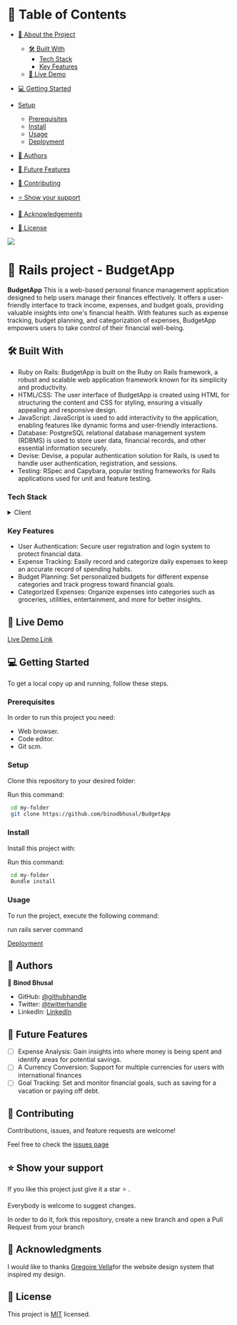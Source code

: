 # 📗 Table of Contents

- [📖 About the Project](#about-project)
  - [🛠 Built With](#built-with)
    - [Tech Stack](#tech-stack)
    - [Key Features](#key-features)
  - [🚀 Live Demo](#live-demo)
- [💻 Getting Started](#getting-started)
- [Setup](#setup)
  - [Prerequisites](#prerequisites)
  - [Install](#install)
  - [Usage](#usage)
  - [Deployment](#deployment)
- [👥 Authors](#authors)

- [🔭 Future Features](#future-features)

- [🤝 Contributing](#contributing)

- [⭐️ Show your support](#support)
 
- [🙏 Acknowledgements](#acknowledgements)
- [📝 License](#license)


![](https://github.com/binodbhusal/BudgetApp/blob/dev/budgetapp.gif)

  


# 📖  Rails project - BudgetApp <a name="about-project"></a>

**BudgetApp**  This is a web-based personal finance management application designed to help users manage their finances effectively. It offers a user-friendly interface to track income, expenses, and budget goals, providing valuable insights into one's financial health. With features such as expense tracking, budget planning, and categorization of expenses, BudgetApp empowers users to take control of their financial well-being.

## 🛠 Built With <a name="built-with"></a>
- Ruby on Rails: BudgetApp is built on the Ruby on Rails framework, a robust and scalable web application framework known for its simplicity and productivity.
- HTML/CSS: The user interface of BudgetApp is created using HTML for structuring the content and CSS for styling, ensuring a visually appealing and responsive design.
- JavaScript: JavaScript is used to add interactivity to the application, enabling features like dynamic forms and user-friendly interactions.
- Database: PostgreSQL  relational database management system (RDBMS) is used to store user data, financial records, and other essential information securely.
- Devise: Devise, a popular authentication solution for Rails, is used to handle user authentication, registration, and sessions.
- Testing: RSpec and Capybara, popular testing frameworks for Rails applications used for unit and feature testing.

### Tech Stack <a name="tech-stack"></a>

<details>
    <summary>Client</summary>
        <ul>
            <li><a  href="https://github.com/microverseinc/curriculum-html-css/blob/main/articles/javascript_best_practices.md">HMTL/CSS</a></li>
        </ul>
</details>

### Key Features <a name="key-features"></a>
- User Authentication: Secure user registration and login system to protect financial data.
- Expense Tracking: Easily record and categorize daily expenses to keep an accurate record of spending habits.
- Budget Planning: Set personalized budgets for different expense categories and track progress toward financial goals.
- Categorized Expenses: Organize expenses into categories such as groceries, utilities, entertainment, and more for better insights.
## 🚀 Live Demo <a name="live-demo"></a>
[ Live Demo Link](https://mybudgetapp-qm8w.onrender.com/)
## 💻 Getting Started <a name="getting-started"></a>

To get a local copy up and running, follow these steps.

### Prerequisites

In order to run this project you need:

- Web browser.
- Code editor.
- Git scm.

### Setup

Clone this repository to your desired folder:

Run this command: 

```sh
 cd my-folder
 git clone https://github.com/binodbhusal/BudgetApp
```
### Install

Install this project with:

Run this command:

```sh
 cd my-folder
 Bundle install
```
### Usage

To run the project, execute the following command:

 run rails server command 

 [Deployment](https://mybudgetapp-qm8w.onrender.com/)


## 👥 Authors <a name="getting-started"></a>

👤 **Binod Bhusal**
- GitHub: [@githubhandle](https://github.com/binodbhusal)
- Twitter: [@twitterhandle](https://twitter.com/Binod_ironLad)
- LinkedIn: [LinkedIn](https://www.linkedin.com/in/binodbhusal)

## 🔭 Future Features <a name="future-features"></a>

- [ ] Expense Analysis: Gain insights into where money is being spent and identify areas for potential savings.
- [ ] A Currency Conversion: Support for multiple currencies for users with international 
finances
- [ ] Goal Tracking: Set and monitor financial goals, such as saving for a vacation or paying off debt.
## 🤝 Contributing <a name="contributing"></a>

Contributions, issues, and feature requests are welcome!

Feel free to check the [issues page](https://github.com/binodbhusal/BudgetApp/issues)

## ⭐️ Show your support <a name="support"></a>

If you like this project just give it a star ⭐️ .

Everybody is welcome to suggest changes.

In order to do it, fork this repository, create a new branch and open a Pull Request from your branch

## 🙏 Acknowledgments <a name="acknowledgements"></a>
I would like to thanks 
[Gregoire Vella](https://www.behance.net/gallery/19759151/Snapscan-iOs-design-and-branding?tracking_source=)for the website design system that inspired my design.

## 📝 License <a name="license"></a>

This project is [MIT](./LICENSE.md) licensed.

